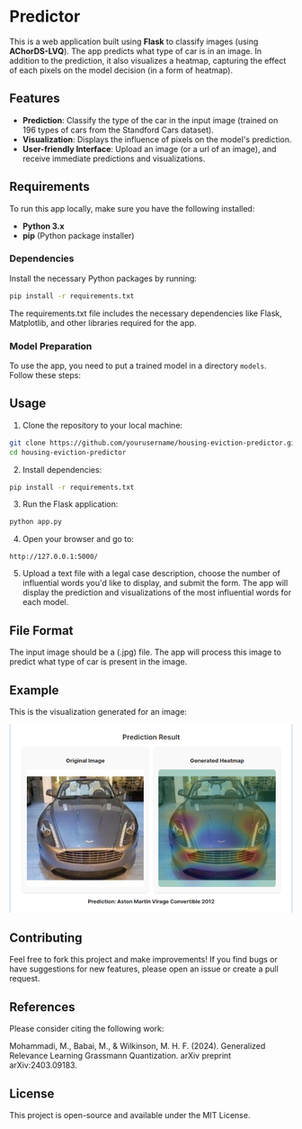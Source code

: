 # Predictor

This is a web application built using **Flask** to classify images (using **AChorDS-LVQ**). The app predicts what type of car is in an image. In addition to the prediction, it also visualizes a heatmap, capturing the effect of each pixels on the model decision (in a form of heatmap).

## Features

- **Prediction**: Classify the type of the car in the input image (trained on 196 types of cars from the Standford Cars dataset).
- **Visualization**: Displays the influence of pixels on the model's prediction.
- **User-friendly Interface**: Upload an image (or a url of an image), and receive immediate predictions and visualizations.
  
## Requirements

To run this app locally, make sure you have the following installed:

- **Python 3.x**
- **pip** (Python package installer)

### Dependencies

Install the necessary Python packages by running:

```bash
pip install -r requirements.txt
```


The requirements.txt file includes the necessary dependencies like Flask, Matplotlib, and other libraries required for the app.


### Model Preparation

To use the app, you need to put a trained model in a directory `models`. Follow these steps:


## Usage

1. Clone the repository to your local machine:

```bash
git clone https://github.com/yourusername/housing-eviction-predictor.git
cd housing-eviction-predictor
```
2. Install dependencies:

```bash
pip install -r requirements.txt
```

3. Run the Flask application:

```bash
python app.py
```

4. Open your browser and go to:

```arduino
http://127.0.0.1:5000/
```

5. Upload a text file with a legal case description, choose the number of influential words you'd like to display, and submit the form. The app will display the prediction and visualizations of the most influential words for each model.


## File Format

The input image should be a (.jpg) file. The app will process this image to predict what type of car is present in the image.

## Example

This is the visualization generated for an image:

![plot](./samples/example.png)


## Contributing

Feel free to fork this project and make improvements! If you find bugs or have suggestions for new features, please open an issue or create a pull request.
 
## References

Please consider citing the following work:

Mohammadi, M., Babai, M., & Wilkinson, M. H. F. (2024). Generalized Relevance Learning Grassmann Quantization. arXiv preprint arXiv:2403.09183.

## License

This project is open-source and available under the MIT License.






